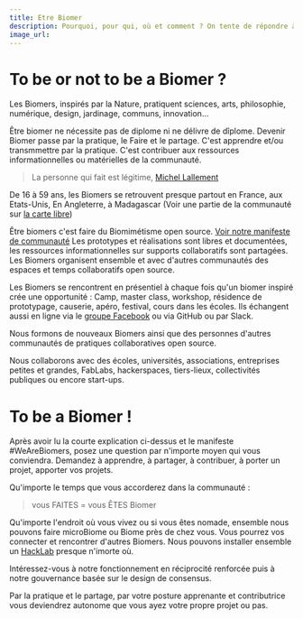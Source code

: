 ```yaml
---
title: Etre Biomer
description: Pourquoi, pour qui, où et comment ? On tente de répondre à vos interrogations
image_url:
---
```


# To be or not to be a Biomer ?

Les Biomers, inspirés par la Nature, pratiquent sciences, arts, philosophie, numérique, design, jardinage, communs, innovation...

Être biomer ne nécessite pas de diplome ni ne délivre de dîplome. Devenir Biomer passe par la pratique, le Faire et le partage. C'est apprendre et/ou transmmettre par la pratique. C'est contribuer aux ressources informationnelles ou matérielles de la communauté. 

> La personne qui fait est légitime, [Michel Lallement](https://fr.wikipedia.org/wiki/Michel_Lallement)

De 16 à 59 ans, les Biomers se retrouvent presque partout en France, aux Etats-Unis, En Angleterre, à Madagascar (Voir une partie de la communauté sur [la carte libre](http://umap.openstreetmap.fr/fr/map/we-are-biomers-map_52928#3/48.11/-1.58))

Être biomers c'est faire du Biomimétisme open source. [Voir notre manifeste de communauté](https://lebiome.github.io/#LeBiome/manifesto) 
Les prototypes et réalisations sont libres et documentées, les ressources informationnelles sur supports collaboratifs sont partagées. Les Biomers organisent ensemble et avec d'autres communautés des espaces et temps collaboratifs open source.

Les Biomers se rencontrent en présentiel à chaque fois qu'un biomer inspiré crée une opportunité : Camp, master class, workshop, résidence de prototypage, causerie, apéro, festival, cours dans les écoles.
Ils échangent aussi en ligne via le [groupe Facebook](https://www.facebook.com/groups/BioMakers/) ou via GitHub ou par Slack.

Nous formons de nouveaux Biomers ainsi que des personnes d'autres communautés de pratiques collaboratives open source.

Nous collaborons avec des écoles, universités, associations, entreprises petites et grandes, FabLabs, hackerspaces, tiers-lieux, collectivités publiques ou encore start-ups.

# To be a Biomer !

Après avoir lu la courte explication ci-dessus et le manifeste #WeAreBiomers, posez une question par n'importe moyen qui vous conviendra. Demandez à apprendre, à partager, à contribuer, à porter un projet, apporter vos projets.

Qu'importe le temps que vous accorderez dans la communauté :
> vous FAITES = vous ÊTES Biomer

Qu'importe l'endroit où vous vivez ou si vous êtes nomade, ensemble nous pouvons faire microBiome ou Biome près de chez vous. Vous pourrez vos connecter et rencontrer d'autres Biomers. 
Nous pouvons installer ensemble un [HackLab](https://medium.com/we-are-biomers/le-soul%C3%A8vement-du-biomim%C3%A9tisme-2dad76c5171e#.94r15x6c2) presque n'imorte où.

Intéressez-vous à notre fonctionnement en réciprocité renforcée puis à notre gouvernance basée sur le design de consensus.

Par la pratique et le partage, par votre posture apprenante et contributrice vous deviendrez autonome que vous ayez votre propre projet ou pas.
